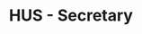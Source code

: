 ---
title: HUS - Secretary
publishDate: 2019-08-12
img_card: /images/HUS_logo.png
img_alt: A game made with haste
description: |
  Customer service and general services for Helsinki University Hospital. Most of the time was spent at Töölö Hospital Surgical outpatient clinic. 2023 Moved to Siltasairaala for the summer. Worked on/off during afore mentioned years.
education: false
duration: 2019-2023
---